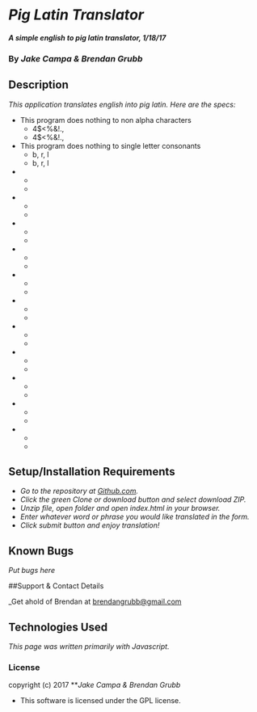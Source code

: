 # _Pig Latin Translator_

#### _A simple english to pig latin translator, 1/18/17_

### By _**Jake Campa & Brendan Grubb**_

## Description

_This application translates english into pig latin. Here are the specs:_

* This program does nothing to non alpha characters
  * 4$<%&!.,
  * 4$<%&!.,
* This program does nothing to single letter consonants
  * b, r, l
  * b, r, l
*
  *
  *
*
  *
  *
*
  *
  *
*
  *
  *
*
  *
  *
*
  *
  *
*
  *
  *
*
  *
  *
*
  *
  *
*
  *
  *
*
  *
  *

## Setup/Installation Requirements

* _Go to the repository at [Github.com](https://github.com/Brendangrubb/pig-latin-translator.git)._
* _Click the green Clone or download button and select download ZIP._
* _Unzip file, open folder and open index.html in your browser._
* _Enter whatever word or phrase you would like translated in the form._
* _Click submit button and enjoy translation!_

## Known Bugs

_Put bugs here_

##Support & Contact Details

_Get ahold of Brendan at [brendangrubb@gmail.com](mailto:brendangrubb@gmail.com)

## Technologies Used

_This page was written primarily with Javascript._

### License

copyright (c) 2017 **_Jake Campa & Brendan Grubb_

* This software is licensed under the GPL license.
